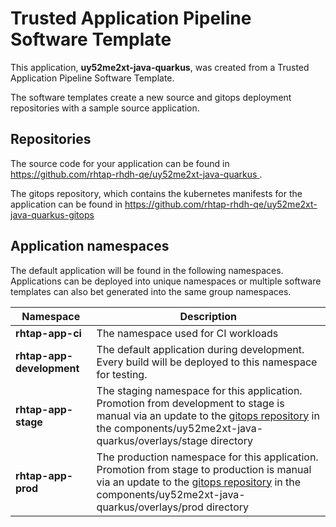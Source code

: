 # Trusted Application Pipeline Software Template

This application, **uy52me2xt-java-quarkus**, was created from a Trusted Application Pipeline Software Template.

The software templates create a new source and gitops deployment repositories with a sample source application. 

## Repositories

The source code for your application can be found in [https://github.com/rhtap-rhdh-qe/uy52me2xt-java-quarkus ](https://github.com/rhtap-rhdh-qe/uy52me2xt-java-quarkus ).
 
The gitops repository, which contains the kubernetes manifests for the application can be found in 
[https://github.com/rhtap-rhdh-qe/uy52me2xt-java-quarkus-gitops ](https://github.com/rhtap-rhdh-qe/uy52me2xt-java-quarkus-gitops ) 

## Application namespaces 

The default application will be found in the following namespaces. Applications can be deployed into unique namespaces or multiple software templates can also bet generated into the same group namespaces.  

|  Namespace   |  Description   |  
| -------- | -------- |
| **rhtap-app-ci** | The namespace used for CI workloads |
| **rhtap-app-development** | The default application during development. Every build will be deployed to this namespace for testing. |
| **rhtap-app-stage** | The staging namespace for this application. Promotion from development to stage is manual via an update to the [gitops repository](https://github.com/rhtap-rhdh-qe/uy52me2xt-java-quarkus-gitops ) in the components/uy52me2xt-java-quarkus/overlays/stage directory |
| **rhtap-app-prod** | The production namespace for this application. Promotion from stage to production is manual via an update to the [gitops repository](https://github.com/rhtap-rhdh-qe/uy52me2xt-java-quarkus-gitops ) in the components/uy52me2xt-java-quarkus/overlays/prod directory |